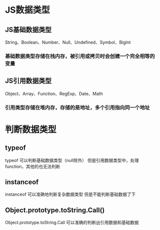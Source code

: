 # JS数据类型
## JS基础数据类型 
String、Boolean、Number、Null、Undefined、Symbol、Biglnt
### 基础数据类型存储在栈内存，被引用或拷贝时会创建一个完全相等的变量

## JS引用数据类型
Object、Array、Function、RegExp、Date、Math
### 引用类型存储在堆内存，存储的是地址，多个引用指向同一个地址

# 判断数据类型
## typeof
typeof 可以判断基础数据类型（null除外）
但是引用数据类型中，处理function，其他的也无法判断

## instanceof 
instanceof 可以准确地判断复杂数据类型
但是不能判断基础数据了下

## Object.prototype.toString.Call()
Object.prototype.toString.Call 可以准确的判断出引用数据和基础数据
